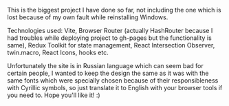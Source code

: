 This is the biggest project I have done so far, not including the one which is lost because of my own fault while reinstalling Windows.

Technologies used:
Vite,
Browser Router (actually HashRouter because I had troubles while deploying project to gh-pages but the functionality is same),
Redux Toolkit for state management,
React Intersection Observer,
twin.macro, React Icons, hooks etc.

Unfortunately the site is in Russian language which can seem bad for certain people, I wanted to keep the design the same as it was with the same fonts which were specially chosen because of their responsibleness with Cyrillic symbols, so just translate it to English with your browser tools if you need to.
Hope you'll like it! :)
